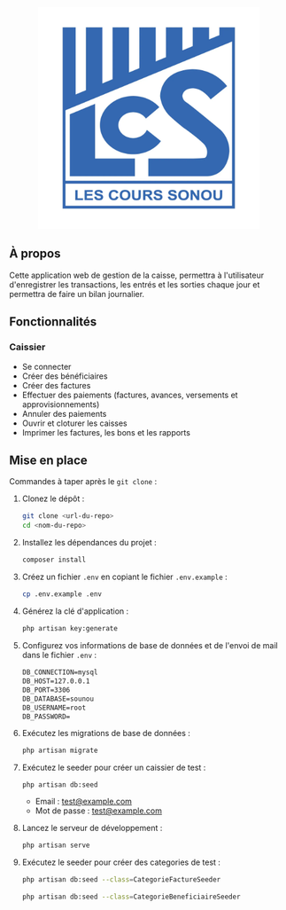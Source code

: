 <p align="center"><img src="public/assets/img/logo-lcs.webp" width="400" alt="Laravel Logo"></p>

## À propos

Cette application web de gestion de la caisse, permettra à l'utilisateur d'enregistrer les transactions, les entrés et les sorties chaque jour et permettra de faire un bilan journalier.

## Fonctionnalités

### Caissier

- Se connecter
- Créer des bénéficiaires
- Créer des factures
- Effectuer des paiements (factures, avances, versements et approvisionnements)
- Annuler des paiements
- Ouvrir et cloturer les caisses
- Imprimer les factures, les bons et les rapports


## Mise en place

Commandes à taper après le `git clone` :

1. Clonez le dépôt :
    ```sh
    git clone <url-du-repo>
    cd <nom-du-repo>
    ```

2. Installez les dépendances du projet :
    ```sh
    composer install
    ```

3. Créez un fichier `.env` en copiant le fichier `.env.example` :
    ```sh
    cp .env.example .env
    ```

4. Générez la clé d'application :
    ```sh
    php artisan key:generate
    ```

5. Configurez vos informations de base de données et de l'envoi de mail dans le fichier `.env` :
    ```dotenv
    DB_CONNECTION=mysql
    DB_HOST=127.0.0.1
    DB_PORT=3306
    DB_DATABASE=sounou
    DB_USERNAME=root
    DB_PASSWORD=
    ```

6. Exécutez les migrations de base de données :
    ```sh
    php artisan migrate
    ```

7. Exécutez le seeder pour créer un caissier de test :
    ```sh
    php artisan db:seed
    ```
    - Email : test@example.com
    - Mot de passe : test@example.com

8. Lancez le serveur de développement :
    ```sh
    php artisan serve
    ```

9. Exécutez le seeder pour créer des categories de test :
    ```sh
    php artisan db:seed --class=CategorieFactureSeeder
    ```
     ```sh
    php artisan db:seed --class=CategorieBeneficiaireSeeder
    ```